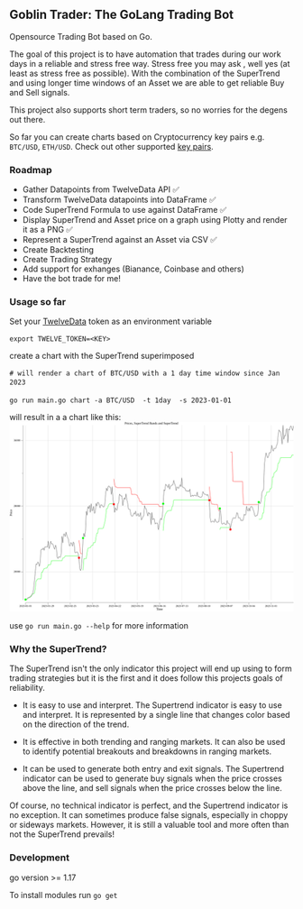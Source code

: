 ## Goblin Trader: The GoLang Trading Bot
Opensource Trading Bot based on Go.

The goal of this project is to have automation that trades during our work days in a reliable and stress free way. Stress free you may ask , well yes (at least as stress free as possible). With the combination of the SuperTrend and using longer time windows of an Asset we are able to get reliable Buy and Sell signals. 

This project also supports short term traders, so no worries for the degens out there. 


So far you can create charts based on Cryptocurrency key pairs e.g. `BTC/USD`, `ETH/USD`. Check out other supported [key pairs](https://api.twelvedata.com/cryptocurrencies).



### Roadmap
 - Gather Datapoints from TwelveData API ✅
 - Transform TwelveData datapoints into DataFrame ✅
 - Code SuperTrend Formula to use against DataFrame ✅
 - Display SuperTrend and Asset price on a graph using Plotty and render it as a PNG ✅
 - Represent a SuperTrend against an Asset via CSV ✅
 - Create Backtesting
 - Create Trading Strategy
 - Add support for exhanges (Bianance, Coinbase and others)
 - Have the bot trade for me!

 ### Usage so far
 Set your [TwelveData](https://twelvedata.com/) token as an environment variable
 ```
 export TWELVE_TOKEN=<KEY>
 ```
 create a chart with the SuperTrend superimposed

 ```
 # will render a chart of BTC/USD with a 1 day time window since Jan 2023
 
go run main.go chart -a BTC/USD  -t 1day  -s 2023-01-01
 ```

 will result in a a chart like this:
![BTC_USD since Jan 2023](images/btc_usd-1day-Jan_2023.png)

use `go run main.go --help` for more information

### Why the SuperTrend? 
The SuperTrend isn't the only indicator this project will end up using to form trading strategies but it is the first and it does follow this projects goals of reliability.

 - It is easy to use and interpret. The Supertrend indicator is easy to use and interpret. It is represented by a single line that changes color based on the direction of the trend.

 - It is effective in both trending and ranging markets. It can also be used to identify potential breakouts and breakdowns in ranging markets.
 
 - It can be used to generate both entry and exit signals. The Supertrend indicator can be used to generate buy signals when the price crosses above the line, and sell signals when the price crosses below the line.

Of course, no technical indicator is perfect, and the Supertrend indicator is no exception. It can sometimes produce false signals, especially in choppy or sideways markets. However, it is still a valuable tool and more often than not the SuperTrend prevails!


### Development
go version >= 1.17 

To install modules run
`go get`


